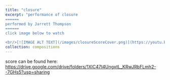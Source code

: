 ```yaml
---
title: "closure"
excerpt: "performance of closure 
======
performed by Jarrett Thompson
======
click image below to watch

<br/>[![IMAGE ALT TEXT](/images/closureScoreCover.png)](https://youtu.be/ff7YUBh3LeM)"
collection: compositions
---
```


score can be found here: <https://drive.google.com/drive/folders/1XlC47I4UngxtL_KRwJRbFLmh2--7GHs5?usp=sharing>
